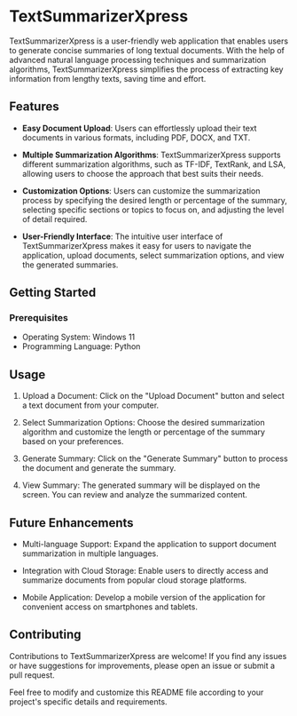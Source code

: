 # TextSummarizerXpress

TextSummarizerXpress is a user-friendly web application that enables users to generate concise summaries of long textual documents. 
With the help of advanced natural language processing techniques and summarization algorithms, TextSummarizerXpress simplifies the 
process of extracting key information from lengthy texts, saving time and effort.

## Features

- **Easy Document Upload**: Users can effortlessly upload their text documents in various formats, including PDF, DOCX, and TXT.

- **Multiple Summarization Algorithms**: TextSummarizerXpress supports different summarization algorithms, such as TF-IDF, TextRank,
  and LSA, allowing users to choose the approach that best suits their needs.

- **Customization Options**: Users can customize the summarization process by specifying the desired length or percentage of the summary,
  selecting specific sections or topics to focus on, and adjusting the level of detail required.

- **User-Friendly Interface**: The intuitive user interface of TextSummarizerXpress makes it easy for users to navigate the application,
  upload documents, select summarization options, and view the generated summaries.

## Getting Started

### Prerequisites

- Operating System: Windows 11
- Programming Language: Python

## Usage

1. Upload a Document: Click on the "Upload Document" button and select a text document from your computer.

2. Select Summarization Options: Choose the desired summarization algorithm and customize the length or percentage of the summary based
   on your preferences.

4. Generate Summary: Click on the "Generate Summary" button to process the document and generate the summary.

5. View Summary: The generated summary will be displayed on the screen. You can review and analyze the summarized content.

## Future Enhancements

- Multi-language Support: Expand the application to support document summarization in multiple languages.

- Integration with Cloud Storage: Enable users to directly access and summarize documents from popular cloud storage platforms.

- Mobile Application: Develop a mobile version of the application for convenient access on smartphones and tablets.

## Contributing

Contributions to TextSummarizerXpress are welcome! If you find any issues or have suggestions for improvements, please open an issue or 
submit a pull request.


Feel free to modify and customize this README file according to your project's specific details and requirements.



